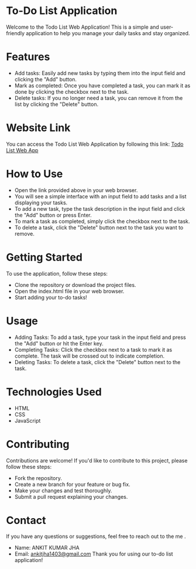 # To-Do List Application
Welcome to the Todo List Web Application! This is a simple and user-friendly application to help you manage your daily tasks and stay organized.


# Features
- Add tasks: Easily add new tasks by typing them into the input field and clicking the "Add" button.
- Mark as completed: Once you have completed a task, you can mark it as done by clicking the checkbox next to the task.
- Delete tasks: If you no longer need a task, you can remove it from the list by clicking the "Delete" button.

# Website Link
You can access the Todo List Web Application by following this link: [Todo List Web App](https://ankitjha13.github.io/ToDo-List2/)

# How to Use
- Open the link provided above in your web browser.
- You will see a simple interface with an input field to add tasks and a list displaying your tasks.
- To add a new task, type the task description in the input field and click the "Add" button or press Enter.
- To mark a task as completed, simply click the checkbox next to the task.
- To delete a task, click the "Delete" button next to the task you want to remove.

# Getting Started
To use the application, follow these steps:

- Clone the repository or download the project files.
- Open the index.html file in your web browser.
- Start adding your to-do tasks!
# Usage
- Adding Tasks: To add a task, type your task in the input field and press the "Add" button or hit the Enter key.
- Completing Tasks: Click the checkbox next to a task to mark it as complete. The task will be crossed out to indicate completion.
- Deleting Tasks: To delete a task, click the "Delete" button next to the task.
  
# Technologies Used
- HTML
- CSS
- JavaScript
  
# Contributing
Contributions are welcome! If you'd like to contribute to this project, please follow these steps:

- Fork the repository.
- Create a new branch for your feature or bug fix.
- Make your changes and test thoroughly.
- Submit a pull request explaining your changes.
  
# Contact
If you have any questions or suggestions, feel free to reach out to the me .

- Name: ANKIT KUMAR JHA
- Email: ankitjha1403@gmail.com
Thank you for using our to-do list application!
